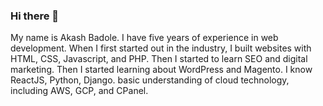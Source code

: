 ### Hi there 👋

<!--
**akashbadole/akashbadole** is a ✨ _special_ ✨ repository because its `README.md` (this file) appears on your GitHub profile.

Here are some ideas to get you started:

- 🔭 I’m currently working on ...
- 🌱 I’m currently learning ...
- 👯 I’m looking to collaborate on ...
- 🤔 I’m looking for help with ...
- 💬 Ask me about ...
- 📫 How to reach me: ...
- 😄 Pronouns: ...
- ⚡ Fun fact: ...
-->
<p>My name is Akash Badole. I have five years of experience in web development. When I first started out in the industry, I built websites with HTML, CSS, Javascript, and PHP. Then I started to learn SEO and digital marketing. Then I started learning about WordPress and Magento. I know ReactJS, Python,
Django. basic understanding of cloud technology, including AWS, GCP, and CPanel.
</p>


